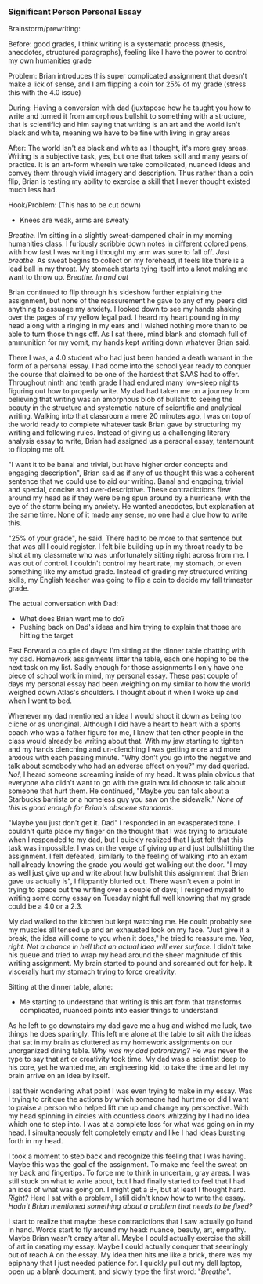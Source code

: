 ### Significant Person Personal Essay

Brainstorm/prewriting:

Before: good grades, I think writing is a systematic process (thesis, anecdotes, structured paragraphs), feeling like I have the power to control my own humanities grade 

Problem: Brian introduces this super complicated assignment that doesn't make a lick of sense, and I am flipping a coin for 25% of my grade (stress this with the 4.0 issue)



During: Having a conversion with dad (juxtapose how he taught you how to write and turned it from amorphous bullshit to something with a structure, that is scientific) and him saying that writing is an art and the world isn't black and white, meaning we have to be fine with living in gray areas



After: The world isn't as black and white as I thought, it's more gray areas. Writing is a subjective task, yes, but one that takes skill and many years of practice. It is an art-form wherein we take complicated, nuanced ideas and convey them through vivid imagery and description. Thus rather than a coin flip, Brian is testing my ability to exercise a skill that I never thought existed much less had.





Hook/Problem: (This has to be cut down) 

* Knees are weak, arms are sweaty 

*Breathe.* I'm sitting in a slightly sweat-dampened chair in my morning humanities class. I furiously scribble down notes in different colored pens, with how fast I was writing i thought my arm was sure to fall off. *Just breathe.* As sweat begins to collect on my forehead, it feels like there is a lead ball in my throat. My stomach starts tying itself into a knot making me want to throw up. *Breathe. In and out* 

Brian continued to flip through his sideshow further explaining the assignment, but none of the reassurement he gave to any of my peers did anything to assuage my anxiety. I looked down to see my hands shaking over the pages of my yellow legal pad. I heard my heart pounding in my head along with a ringing in my ears and I wished nothing more than to be able to turn those things off. As I sat there, mind blank and stomach full of ammunition for my vomit, my hands kept writing down whatever Brian said. 

There I was, a 4.0 student who had just been handed a death warrant in the form of a personal essay. I had come into the school year ready to conquer the course that claimed to be one of the hardest that SAAS had to offer. Throughout ninth and tenth grade I had endured many low-sleep nights figuring out how to properly write. My dad had taken me on a journey from believing that writing was an amorphous blob of bullshit to seeing the beauty in the structure and systematic nature of scientific and analytical writing. Walking into that classroom a mere 20 minutes ago, I was on top of the world ready to complete whatever task Brian gave by structuring my writing and following rules. Instead of giving us a challenging literary analysis essay to write, Brian had assigned us a personal essay, tantamount to flipping me off. 

"I want it to be banal and trivial, but have higher order concepts and engaging description", Brian said as if any of us thought this was a coherent sentence that we could use to aid our writing. Banal and engaging, trivial and special, concise and over-descriptive. These contradictions flew around my head as if they were being spun around by a hurricane, with the eye of the storm being my anxiety. He wanted anecdotes, but explanation at the same time. None of it made any sense, no one had a clue how to write this.

 "25% of your grade", he said. There had to be more to that sentence but that was all I could register. I felt bile building up in my throat ready to be shot at my classmate who was unfortunately sitting right across from me. I was out of control. I couldn't control my heart rate, my stomach, or even something like my amstud grade. Instead of grading my structured writing skills, my English teacher was going to flip a coin to decide my fall trimester grade. 



The actual conversation with Dad:

* What does Brian want me to do?
* Pushing back on Dad's ideas and him trying to explain that those are hitting the target



Fast Forward a couple of days: I'm sitting at the dinner table chatting with my dad. Homework assignments litter the table, each one hoping to be the next task on my list. Sadly enough for those assignments I only have one piece of school work in mind, my personal essay.  These past couple of days my personal essay had been weighing on my similar to how the world weighed down Atlas's shoulders. I thought about it when I woke up and when I went to bed. 

Whenever my dad mentioned an idea I would shoot it down as being too cliche or as unoriginal. Although I did have a heart to heart with a sports coach who was a father figure for me, I knew that ten other people in the class would already be writing about that. With my jaw starting to tighten and my hands clenching and un-clenching I was getting more and more anxious with each passing minute. "Why don't you go into the negative and talk about somebody who had an adverse effect on you?" my dad queried. *No!*, I heard someone screaming inside of my head. It was plain obvious that everyone who didn't want to go with the grain would choose to talk about someone that hurt them. He continued, "Maybe you can talk about a Starbucks barrista or a homeless guy you saw on the sidewalk." *None of this is good enough for Brian's obscene standards.* 

"Maybe you just don't get it. Dad" I responded in an exasperated tone. I couldn't quite place my finger on the thought that I was trying to articulate when I responded to my dad, but I quickly realized that I just felt that this task was impossible. I was on the verge of giving up and just bullshitting the assignment. I felt defeated, similarly to the feeling of walking into an exam hall already knowing the grade you would get walking out the door. "I may as well just give up and write about how bullshit this assignment that Brian gave us actually is", I flippantly blurted out. There wasn't even a point in trying to space out the writing over a couple of days; I resigned myself to writing some corny essay on Tuesday night full well knowing that my grade could be a 4.0 or a 2.3. 

My dad walked to the kitchen but kept watching me. He could probably see my muscles all tensed up and an exhausted look on my face. "Just give it a break, the idea will come to you when it does," he tried to reassure me. *Yea, right. Not a chance in hell that an actual idea will ever surface.* I didn't take his queue and tried to wrap my head around the sheer magnitude of this writing assignment. My brain started to pound and screamed out for help. It viscerally hurt my stomach trying to force creativity. 



Sitting at the dinner table, alone:

* Me starting to understand that writing is this art form that transforms complicated, nuanced points into easier things to understand 

As he left to go downstairs my dad gave me a hug and wished me luck, two things he does sparingly. This left me alone at the table to sit with the ideas that sat in my brain as cluttered as my homework assignments on our unorganized dining table. *Why was my dad patronizing?* He was never the type to say that art or creativity took time. My dad was a scientist deep to his core, yet he wanted me, an engineering kid, to take the time and let my brain arrive on an idea by itself.

I sat their wondering what point I was even trying to make in my essay. Was I trying to critique the actions by which someone had hurt me or did I want to praise a person who helped lift me up and change my perspective. With my head spinning in circles with countless doors whizzing by I had no idea which one to step into. I was at a complete loss for what was going on in my head. I simultaneously felt completely empty and like I had ideas bursting forth in my head. 

I took a moment to step back and recognize this feeling that I was having. Maybe this was the goal of the assignment. To make me feel the sweat on my back and fingertips. To force me to think in uncertain, gray areas. I was still stuck on what to write about, but I had finally started to feel that I had an idea of what was going on. I might get a B-, but at least I thought hard. *Right?* Here I sat with a problem, I still didn't know how to write the essay. *Hadn't Brian mentioned something about a problem that needs to be fixed?* 

I start to realize that maybe these contradictions that I saw actually go hand in hand. Words start to fly around my head: nuance, beauty, art, empathy. Maybe Brian wasn't crazy after all. Maybe I could actually exercise the skill of art in creating my essay. Maybe I could actually conquer that seemingly out of reach A on the essay. My idea then hits me like a brick, there was my epiphany that I just needed patience for. I quickly pull out my dell laptop, open up a blank document, and slowly type the first word: "*Breathe*". 

